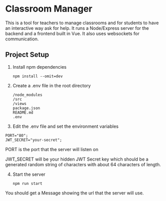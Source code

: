 # Classroom Manager

This is a tool for teachers to manage classrooms and for students to have an interactive way ask for help. It runs a Node/Express server for the backend and a frontend built in Vue. It also uses websockets for communication.

## Project Setup

1.  Install npm dependencies

        npm install --omit=dev

2.  Create a .env file in the root directory

        /node_modules
        /src
        /views
        package.json
        README.md
        .env

3.  Edit the .env file and set the environment variables

```
PORT="80";
JWT_SECRET="your-secret";
```

PORT is the port that the server will listen on

JWT_SECRET will be your hidden JWT Secret key which should be a generated random string of characters with about 64 characters of length.

4.  Start the server

        npm run start

You should get a Message showing the url that the server will use.
